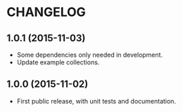 CHANGELOG
=========

## 1.0.1 (2015-11-03)
 - Some dependencies only needed in development.
 - Update example collections.

## 1.0.0 (2015-11-02)
 - First public release, with unit tests and documentation.
